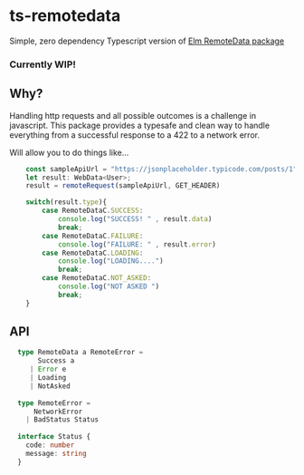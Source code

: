 # ts-remotedata
Simple, zero dependency Typescript version of [Elm RemoteData package](http://package.elm-lang.org/packages/krisajenkins/remotedata/4.3.3/RemoteData)

### Currently WIP!

## Why?

Handling http requests and all possible outcomes is a challenge in javascript.
This package provides a typesafe and clean way to handle everything from a successful response to a 422 to a network error.

Will allow you to do things like...


```typescript
    const sampleApiUrl = "https://jsonplaceholder.typicode.com/posts/1"
    let result: WebData<User>;
    result = remoteRequest(sampleApiUrl, GET_HEADER)

    switch(result.type){
        case RemoteDataC.SUCCESS:
            console.log("SUCCESS! " , result.data)
            break;
        case RemoteDataC.FAILURE:
            console.log("FAILURE: " , result.error)
        case RemoteDataC.LOADING:
            console.log("LOADING....")
            break;
        case RemoteDataC.NOT_ASKED:
            console.log("NOT ASKED ")
            break;
    }
```

## API

```typescript
  type RemoteData a RemoteError =
       Success a
     | Error e
     | Loading
     | NotAsked
     
  type RemoteError =
      NetworkError
    | BadStatus Status
    
  interface Status {
    code: number
    message: string 
  }
```
